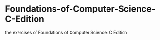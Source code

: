 # Foundations-of-Computer-Science-C-Edition
the exercises of Foundations of Computer Science: C Edition
